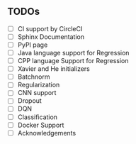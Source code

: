 ## TODOs
- [ ]  CI support by CircleCI
- [ ] Sphinx Documentation
- [ ] PyPI page
- [ ] Java language support for Regression
- [ ] CPP language Support for Regression
- [ ] Xavier and He initializers
- [ ] Batchnorm
- [ ] Regularization
- [ ] CNN support
- [ ] Dropout
- [ ] DQN
- [ ] Classification
- [ ] Docker Support
- [ ] Acknowledgements
